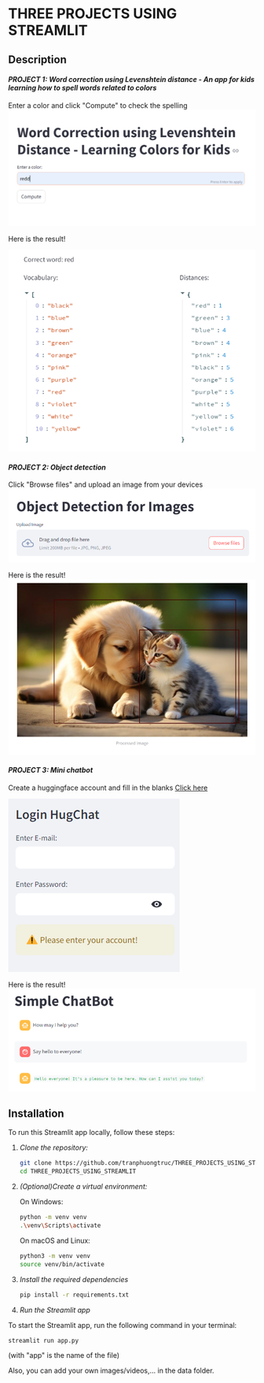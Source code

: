 # THREE PROJECTS USING STREAMLIT

## Description
#### *PROJECT 1: Word correction using Levenshtein distance - An app for kids learning how to spell words related to colors*
Enter a color and click "Compute" to check the spelling
![alt](/data/project1.png)

Here is the result!

![alt](/data/project1_result.png)

#### *PROJECT 2: Object detection*
Click "Browse files" and upload an image from your devices
![alt](/data/project2.png)

Here is the result!
![alt](/data/project2_result.png)

#### *PROJECT 3: Mini chatbot*
Create a huggingface account and fill in the blanks
[Click here](https://huggingface.co/)

![alt](/data/project3.png)

Here is the result!
![alt](/data/project3_result.png)

## Installation
To run this Streamlit app locally, follow these steps:

1. *Clone the repository:*
    ```sh
    git clone https://github.com/tranphuongtruc/THREE_PROJECTS_USING_STREAMLIT.git
    cd THREE_PROJECTS_USING_STREAMLIT
    ```

2. *(Optional)Create a virtual environment:*
   
    On Windows:
 
    ```sh
    python -m venv venv
    .\venv\Scripts\activate
    ```

    On macOS and Linux:
   ```sh
   python3 -m venv venv
   source venv/bin/activate
   ```
   
3. *Install the required dependencies*

   ```sh
   pip install -r requirements.txt
   ```
   
4. *Run the Streamlit app*

To start the Streamlit app, run the following command in your terminal:
```sh
streamlit run app.py
```
(with "app" is the name of the file)

Also, you can add your own images/videos,... in the data folder.
